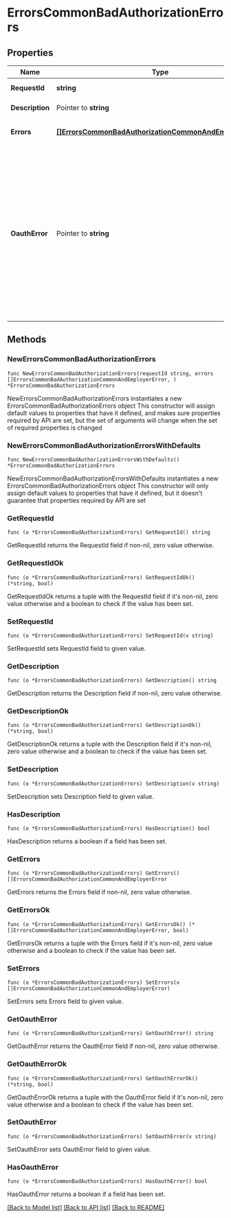 # ErrorsCommonBadAuthorizationErrors

## Properties

Name | Type | Description | Notes
------------ | ------------- | ------------- | -------------
**RequestId** | **string** | Идентификатор запроса | 
**Description** | Pointer to **string** | Описание ошибки | [optional] 
**Errors** | [**[]ErrorsCommonBadAuthorizationCommonAndEmployerError**](ErrorsCommonBadAuthorizationCommonAndEmployerError.md) | Массив с данными ошибок | 
**OauthError** | Pointer to **string** | Ошибки авторизации:   * &#x60;token-revoked&#x60; — Токен отозван пользователем или сервером, приложению необходимо [запросить новую авторизацию](#tag/Avtorizaciya-rabotodatelya/operation/authorize)   * &#x60;token-expired&#x60; — Время жизни &#x60;access_token&#x60; завершилось, необходимо [получить &#x60;refresh_token&#x60;](#tag/Avtorizaciya-rabotodatelya/operation/authorize)  | [optional] 

## Methods

### NewErrorsCommonBadAuthorizationErrors

`func NewErrorsCommonBadAuthorizationErrors(requestId string, errors []ErrorsCommonBadAuthorizationCommonAndEmployerError, ) *ErrorsCommonBadAuthorizationErrors`

NewErrorsCommonBadAuthorizationErrors instantiates a new ErrorsCommonBadAuthorizationErrors object
This constructor will assign default values to properties that have it defined,
and makes sure properties required by API are set, but the set of arguments
will change when the set of required properties is changed

### NewErrorsCommonBadAuthorizationErrorsWithDefaults

`func NewErrorsCommonBadAuthorizationErrorsWithDefaults() *ErrorsCommonBadAuthorizationErrors`

NewErrorsCommonBadAuthorizationErrorsWithDefaults instantiates a new ErrorsCommonBadAuthorizationErrors object
This constructor will only assign default values to properties that have it defined,
but it doesn't guarantee that properties required by API are set

### GetRequestId

`func (o *ErrorsCommonBadAuthorizationErrors) GetRequestId() string`

GetRequestId returns the RequestId field if non-nil, zero value otherwise.

### GetRequestIdOk

`func (o *ErrorsCommonBadAuthorizationErrors) GetRequestIdOk() (*string, bool)`

GetRequestIdOk returns a tuple with the RequestId field if it's non-nil, zero value otherwise
and a boolean to check if the value has been set.

### SetRequestId

`func (o *ErrorsCommonBadAuthorizationErrors) SetRequestId(v string)`

SetRequestId sets RequestId field to given value.


### GetDescription

`func (o *ErrorsCommonBadAuthorizationErrors) GetDescription() string`

GetDescription returns the Description field if non-nil, zero value otherwise.

### GetDescriptionOk

`func (o *ErrorsCommonBadAuthorizationErrors) GetDescriptionOk() (*string, bool)`

GetDescriptionOk returns a tuple with the Description field if it's non-nil, zero value otherwise
and a boolean to check if the value has been set.

### SetDescription

`func (o *ErrorsCommonBadAuthorizationErrors) SetDescription(v string)`

SetDescription sets Description field to given value.

### HasDescription

`func (o *ErrorsCommonBadAuthorizationErrors) HasDescription() bool`

HasDescription returns a boolean if a field has been set.

### GetErrors

`func (o *ErrorsCommonBadAuthorizationErrors) GetErrors() []ErrorsCommonBadAuthorizationCommonAndEmployerError`

GetErrors returns the Errors field if non-nil, zero value otherwise.

### GetErrorsOk

`func (o *ErrorsCommonBadAuthorizationErrors) GetErrorsOk() (*[]ErrorsCommonBadAuthorizationCommonAndEmployerError, bool)`

GetErrorsOk returns a tuple with the Errors field if it's non-nil, zero value otherwise
and a boolean to check if the value has been set.

### SetErrors

`func (o *ErrorsCommonBadAuthorizationErrors) SetErrors(v []ErrorsCommonBadAuthorizationCommonAndEmployerError)`

SetErrors sets Errors field to given value.


### GetOauthError

`func (o *ErrorsCommonBadAuthorizationErrors) GetOauthError() string`

GetOauthError returns the OauthError field if non-nil, zero value otherwise.

### GetOauthErrorOk

`func (o *ErrorsCommonBadAuthorizationErrors) GetOauthErrorOk() (*string, bool)`

GetOauthErrorOk returns a tuple with the OauthError field if it's non-nil, zero value otherwise
and a boolean to check if the value has been set.

### SetOauthError

`func (o *ErrorsCommonBadAuthorizationErrors) SetOauthError(v string)`

SetOauthError sets OauthError field to given value.

### HasOauthError

`func (o *ErrorsCommonBadAuthorizationErrors) HasOauthError() bool`

HasOauthError returns a boolean if a field has been set.


[[Back to Model list]](../README.md#documentation-for-models) [[Back to API list]](../README.md#documentation-for-api-endpoints) [[Back to README]](../README.md)


